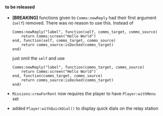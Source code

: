 #### to be released

* **[BREAKING]** functions given to `Comms:newReply` had their first argument (`self`) removed. There was no reason
  to use this. Instead of
   
      Comms:newReply("label", function(self, comms_target, comms_source)
          return Comms:screen("Hello World")
      end, function(self, comms_target, comms_source)
          return comms_source:isDocked(comms_target)
      end)
    
  just omit the `self` and use
  
      Comms:newReply("label", function(comms_target, comms_source)
          return Comms:screen("Hello World")
      end, function(comms_target, comms_source)
          return comms_source:isDocked(comms_target)
      end)

* `Missions:crewForRent` now requires the player to have `Player:withMenu` set
* added `Player:withQuickDial()` to display quick dials on the relay station
